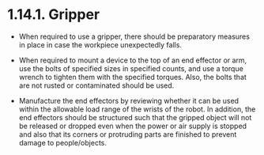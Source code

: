 ﻿# 1.14.1. Gripper

*	When required to use a gripper, there should be preparatory measures in place in case the workpiece unexpectedly falls.

*	When required to mount a device to the top of an end effector or arm, use the bolts of specified sizes in specified counts, and use a torque wrench to tighten them with the specified torques. Also, the bolts that are not rusted or contaminated should be used.

*	Manufacture the end effectors by reviewing whether it can be used within the allowable load range of the wrists of the robot. In addition, the end effectors should be structured such that the gripped object will not be released or dropped even when the power or air supply is stopped and also that its corners or protruding parts are finished to prevent damage to people/objects. 

